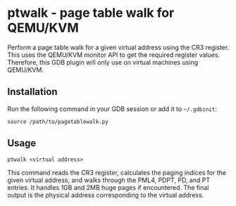 # ptwalk - page table walk for QEMU/KVM

Perform a page table walk for a given virtual address using the CR3 register.
This uses the QEMU/KVM monitor API to get the required register values.
Therefore, this GDB plugin will only use on virtual machines using QEMU/KVM.

## Installation

Run the following command in your GDB session or add it to `~/.gdbinit`:

```
source /path/to/pagetablewalk.py
```

## Usage

```
ptwalk <virtual address>
```

This command reads the CR3 register, calculates the paging indices for the given virtual address,
and walks through the PML4, PDPT, PD, and PT entries. It handles 1GB and 2MB huge pages if encountered.
The final output is the physical address corresponding to the virtual address.